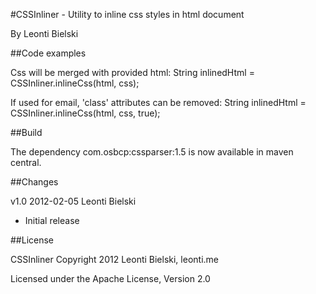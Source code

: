 #CSSInliner - Utility to inline css styles in html document

By Leonti Bielski

##Code examples

Css will be merged with provided html:
	String inlinedHtml = CSSInliner.inlineCss(html, css);

If used for email, 'class' attributes can be removed:
	String inlinedHtml = CSSInliner.inlineCss(html, css, true);

##Build

The dependency com.osbcp:cssparser:1.5 is now available
in maven central.

##Changes

v1.0 2012-02-05 Leonti Bielski

* Initial release

##License

CSSInliner
Copyright 2012 Leonti Bielski, leonti.me

Licensed under the Apache License, Version 2.0


